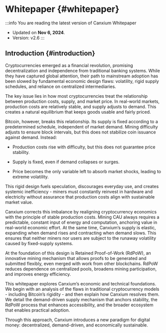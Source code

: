 # Whitepaper {#whitepaper}

:::info You are reading the latest version of Canxium Whitepaper

- Updated on **Nov 6, 2024**.
- Version: v2.6
  :::
  
## Introduction {#introduction}

Cryptocurrencies emerged as a financial revolution, promising decentralization and independence from traditional banking systems. While they have captured global attention, their path to mainstream adoption has been slowed by fundamental economic design flaws: volatility, rigid supply schedules, and reliance on centralized intermediaries.

The key issue lies in how most cryptocurrencies treat the relationship between production costs, supply, and market price. In real-world markets, production costs are relatively stable, and supply adjusts to demand. This creates a natural equilibrium that keeps goods usable and fairly priced.

Bitcoin, however, breaks this relationship. Its supply is fixed according to a predetermined schedule, independent of market demand. Mining difficulty adjusts to ensure block intervals, but this does not stabilize coin issuance against demand. Instead:

- Production costs rise with difficulty, but this does not guarantee price stability.

- Supply is fixed, even if demand collapses or surges.

- Price becomes the only variable left to absorb market shocks, leading to extreme volatility.

This rigid design fuels speculation, discourages everyday use, and creates systemic inefficiency - miners must constantly reinvest in hardware and electricity without assurance that production costs align with sustainable market value.

Canxium corrects this imbalance by realigning cryptocurrency economics with the principle of stable production costs. Mining CAU always requires a predictable, constant input of energy and computation, anchoring value in real-world economic effort. At the same time, Canxium’s supply is elastic, expanding when demand rises and contracting when demand slows. This ensures that neither miners nor users are subject to the runaway volatility caused by fixed-supply systems.

At the foundation of this design is Retained Proof-of-Work (RdPoW), an innovative mining mechanism that allows proofs to be generated and submitted flexibly, even merged with work from other blockchains. RdPoW reduces dependence on centralized pools, broadens mining participation, and improves energy efficiency.

This whitepaper explores Canxium’s economic and technical foundations. We begin with an analysis of the flaws in traditional cryptocurrency models - including Bitcoin’s rigidity - and then explain how Canxium resolves them. We detail the demand-driven supply mechanism that anchors stability, the RdPoW process that enhances accessibility, and the broader ecosystem that enables practical adoption.

Through this approach, Canxium introduces a new paradigm for digital money: decentralized, demand-driven, and economically sustainable.